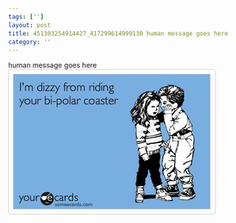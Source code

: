 ```yaml
---
tags: ['']
layout: post
title: 451303254914427_417299614999130 human message goes here
category: ''
---
```

human message goes here
![451303254914427_417299614999130](/uploads/2012-9-24-451303254914427_417299614999130-human-message-goes-here.jpg)
